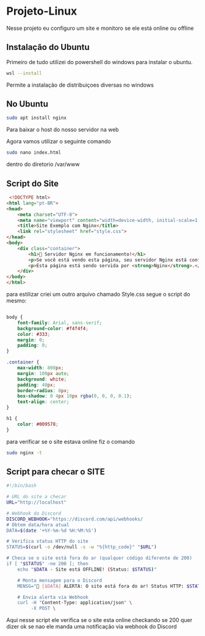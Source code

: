 # Projeto-Linux 

 Nesse projeto eu configuro um site e monitoro se ele está online ou offline 
 
## Instalação do Ubuntu 

 Primeiro de tudo utilizei do powershell do windows para instalar o ubuntu.

 ```bash
 wsl --install 
```
 Permite a instalação de distribuiçoes diversas no windows
## No Ubuntu

```bash
sudo apt install nginx
```
Para baixar o host do nosso servidor na web

Agora vamos utilizar o seguinte comando 
```bash
sudo nano index.html
```
dentro do diretorio /var/www

 ## Script do Site 
```html
 <!DOCTYPE html>
<html lang="pt-BR">
<head>
    <meta charset="UTF-8">
    <meta name="viewport" content="width=device-width, initial-scale=1.0">
    <title>Site Exemplo com Nginx</title>
    <link rel="stylesheet" href="style.css">
</head>
<body>
    <div class="container">
        <h1>🚀 Servidor Nginx em funcionamento!</h1>
        <p>Se você está vendo esta página, seu servidor Nginx está configurado corretamente!</p>
        <p>Esta página está sendo servida por <strong>Nginx</strong>.</p>
    </div>
</body>
</html>
```
para estilizar criei um outro arquivo chamado Style.css segue o script do mesmo:
 
```css

body {
    font-family: Arial, sans-serif;
    background-color: #f4f4f4;
    color: #333;
    margin: 0;
    padding: 0;
}

.container {
    max-width: 800px;
    margin: 100px auto;
    background: white;
    padding: 40px;
    border-radius: 8px;
    box-shadow: 0 4px 10px rgba(0, 0, 0, 0.1);
    text-align: center;
}

h1 {
    color: #009578;
}
```
para verificar se o site estava online fiz o comando 
```bash
sudo nginx -t
```
## Script para checar o SITE
```bash
#!/bin/bash

# URL do site a checar
URL="http://localhost"

# Webhook do Discord
DISCORD_WEBHOOK="https://discord.com/api/webhooks/
# Obtem data/hora atual
DATA=$(date '+%Y-%m-%d %H:%M:%S')

# Verifica status HTTP do site
STATUS=$(curl -o /dev/null -s -w "%{http_code}" "$URL")

# Checa se o site está fora do ar (qualquer código diferente de 200)
if [ "$STATUS" -ne 200 ]; then
    echo "$DATA - Site está OFFLINE! (Status: $STATUS)"

    # Monta mensagem para o Discord
    MENSG="🚨 [$DATA] ALERTA: O site está fora do ar! Status HTTP: $STATUS"

    # Envia alerta via Webhook
    curl -H "Content-Type: application/json" \
         -X POST \
 ```
Aqui nesse script ele verifica se o site esta online checkando se 200 quer dizer ok se nao ele manda uma notificação via webhook do Discord
